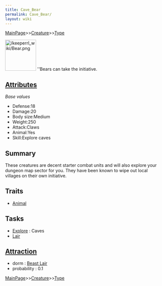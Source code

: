 ```yaml
---
title: Cave_Bear
permalink: Cave_Bear/
layout: wiki
---
```


[MainPage](/keeperrl_wiki/ "wikilink")>>[Creature](/keeperrl_wiki/Creature_Guide "wikilink")>>[Type](/keeperrl_wiki/Type "wikilink")

<img src="/keeperrl_wiki/Bear.png" title="fig:/keeperrl_wiki/Bear.png" alt="/keeperrl_wiki/Bear.png" width="100" />
''Bears can take the initiative.

[Attributes](/keeperrl_wiki/Attributes "wikilink")
-------------------------------------

*Base values*

-   Defense:18
-   Damage:20
-   Body size:Medium
-   Weight:250
-   Attack:Claws
-   Animal:Yes
-   Skill:Explore caves

Summary
-------

These creatures are decent starter combat units and will also explore
your dungeon map sector for you. They have been known to wipe out local
villages on their own initiative.

Traits
------

-   [Animal](/keeperrl_wiki/Animal "wikilink")

Tasks
-----

-   [Explore](/keeperrl_wiki/Explore "wikilink") : Caves
-   [Lair](/keeperrl_wiki/Beast_Lair "wikilink")

[Attraction](/keeperrl_wiki/Immigration "wikilink")
-------------------------------------

-   dorm : [Beast Lair](/keeperrl_wiki/Beast_Lair "wikilink")
-   probability : 0.1

[MainPage](/keeperrl_wiki/ "wikilink")>>[Creature](/keeperrl_wiki/Creature_Guide "wikilink")>>[Type](/keeperrl_wiki/Type "wikilink")

